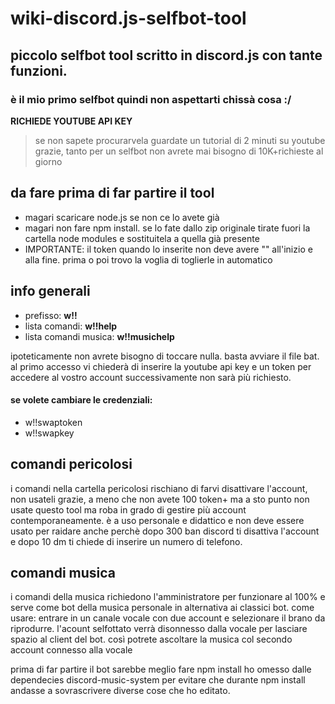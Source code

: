 # wiki-discord.js-selfbot-tool
## piccolo selfbot tool scritto in discord.js con tante funzioni. 
### è il mio primo selfbot quindi non aspettarti chissà cosa :/
**RICHIEDE YOUTUBE API KEY**
> se non sapete procurarvela guardate un tutorial di 2 minuti su youtube grazie, tanto per un selfbot non avrete mai bisogno di 10K+richieste al giorno

## da fare prima di far partire il tool
- magari scaricare node.js se non ce lo avete già
- magari non fare npm install. se lo fate dallo zip originale tirate fuori la cartella node modules e sostituitela a quella già presente
- IMPORTANTE: il token quando lo inserite non deve avere "" all'inizio e alla fine. prima o poi trovo la voglia di toglierle in automatico

## info generali
- prefisso: **w!!**
- lista comandi: **w!!help**
- lista comandi musica: **w!!musichelp**

ipoteticamente non avrete bisogno di toccare nulla. basta avviare il file bat. al primo accesso vi chiederà di inserire la youtube api key e un token per accedere al vostro account
successivamente non sarà più richiesto.
#### se volete cambiare le credenziali:
- w!!swaptoken
- w!!swapkey

## comandi pericolosi
i comandi nella cartella pericolosi rischiano di farvi disattivare l'account, non usateli grazie, a meno che non avete 100 token+ ma a sto punto non usate questo tool ma roba in grado di gestire più account contemporaneamente. è a uso personale e didattico e non deve essere usato per raidare anche perchè dopo 300 ban discord ti disattiva l'account e dopo 10 dm ti chiede di inserire un numero di telefono.

## comandi musica
i comandi della musica richiedono l'amministratore per funzionare al 100% e serve come bot della musica personale in alternativa ai classici bot.
come usare:
entrare in un canale vocale con due account e selezionare il brano da riprodurre. l'acount selfottato verrà disonnesso dalla vocale per lasciare spazio al client del bot. così potrete ascoltare la musica col secondo account connesso alla vocale


prima di far partire il bot sarebbe meglio fare npm install
ho omesso dalle dependecies discord-music-system per evitare che durante npm install andasse a sovrascrivere diverse cose che ho editato.
